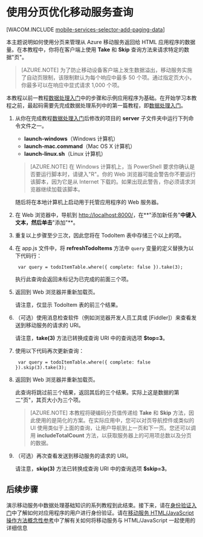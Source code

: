 <properties linkid="develop-mobile-tutorials-add-paging-to-data-html" urlDisplayName="Add paging to data (HTML5)" pageTitle="为数据添加分页 (HTML 5) |移动开发人员中心" metaKeywords="" description="了解如何使用分页来管理从移动服务返回给 HTML 应用程序的数据量。" metaCanonical="" services="" documentationCenter="Mobile" title="Refine Mobile Services queries with paging" authors="glenga" solutions="" manager="" editor="" />
<tags ms.service=""
    ms.date=""
    wacn.date="04/11/2015"
    />




# 使用分页优化移动服务查询

[WACOM.INCLUDE [mobile-services-selector-add-paging-data](../includes/mobile-services-selector-add-paging-data.md)]

本主题说明如何使用分页来管理从 Azure 移动服务返回给 HTML 应用程序的数据量。在本教程中，你将在客户端上使用 **Take** 和 **Skip** 查询方法来请求特定的数据"页"。

> [AZURE.NOTE] 为了防止移动设备客户端上发生数据溢出，移动服务实施了自动页限制，该限制默认为每个响应中最多 50 个项。通过指定页大小，你最多可以在响应中显式请求 1,000 个项。

本教程以前一教程[数据处理入门]中的步骤和示例应用程序为基础。在开始学习本教程之前，最起码需要先完成数据处理系列中的第一篇教程，即[数据处理入门]。 

1. 从你在完成教程[数据处理入门]后修改的项目的 **server** 子文件夹中运行下列命令文件之一。

	+ **launch-windows**（Windows 计算机） 
	+ **launch-mac.command**（Mac OS X 计算机）
	+ **launch-linux.sh**（Linux 计算机）

	> [AZURE.NOTE] 在 Windows 计算机上，当 PowerShell 要求你确认是否要运行脚本时，请键入"R"。你的 Web 浏览器可能会警告你不要运行该脚本，因为它是从 Internet 下载的。如果出现此警告，你必须请求浏览器继续加载该脚本。

	随后将在本地计算机上启动用于托管应用程序的 Web 服务器。

1. 在 Web 浏览器中，导航到 <a href="http://localhost:8000/" target="_blank">http://localhost:8000/</a>，在**"添加新任务"**中键入文本，然后单击**"添加"**。

3. 重复以上步骤至少三次，因此您将在 TodoItem 表中存储三个以上的项。 

2. 在 app.js 文件中，将 **refreshTodoItems** 方法中  `query` 变量的定义替换为以下代码行：

       
        var query = todoItemTable.where({ complete: false }).take(3);

  	执行此查询会返回未标记为已完成的前面三个项。

3. 返回到 Web 浏览器并重新加载页。

  	请注意，仅显示 TodoItem 表的前三个结果。 

4. （可选）使用消息检查软件（例如浏览器开发人员工具或 [Fiddler]）来查看发送到移动服务的请求的 URI。 

   	请注意，**take(3)** 方法已转换成查询 URI 中的查询选项 **$top=3**。

5. 使用以下代码再次更新查询：
            
        var query = todoItemTable.where({ complete: false }).skip(3).take(3);

3. 返回到 Web 浏览器并重新加载页。

   	此查询将跳过前三个结果，返回其后的三个结果。实际上这是数据的第二"页"，其页大小为三个项。

    > [AZURE.NOTE] 本教程将硬编码分页值传递给 **Take** 和 **Skip** 方法，因此使用的是简化的方案。在实际应用中，您可以对页导航控件或类似的 UI 使用类似于上面的查询，让用户导航到上一页和下一页。您还可以调用 **includeTotalCount** 方法，以获取服务器上的可用项总数以及分页的数据。

6. （可选）再次查看发送到移动服务的请求的 URI。 

   	请注意，**skip(3)** 方法已转换成查询 URI 中的查询选项 **$skip=3**。

## <a name="next-steps"> </a>后续步骤

演示移动服务中数据处理基础知识的系列教程到此结束。接下来，请在[身份验证入门]中了解如何对应用程序的用户进行身份验证。请在[移动服务 HTML/JavaScript 操作方法概念性参考]中了解有关如何将移动服务与 HTML/JavaScript 一起使用的详细信息

<!-- Anchors. -->

[Next Steps]:#next-steps

<!-- Images. -->


<!-- URLs. -->
[移动服务入门]: /zh-cn/documentation/articles/mobile-services-javascript-backend-windows-store-dotnet-get-started-html
[数据处理入门]: /zh-cn/documentation/articles/mobile-services-javascript-backend-windows-store-dotnet-get-started-with-data-html
[身份验证入门]: /zh-cn/documentation/articles/mobile-services-javascript-backend-windows-store-dotnet-get-started-with-users-html


[管理门户]: https://manage.windowsazure.cn/
[移动服务 HTML/JavaScript 操作方法概念性参考]: /zh-cn/documentation/articles/mobile-services-html-how-to-use-client-library

